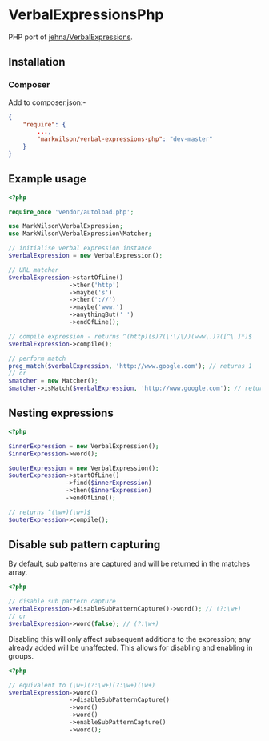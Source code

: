 # VerbalExpressionsPhp

PHP port of [jehna/VerbalExpressions][1].

## Installation

### Composer

Add to composer.json:-

```` json
{
    "require": {
        ...,
        "markwilson/verbal-expressions-php": "dev-master"
    }
}
````

## Example usage

```` php
<?php

require_once 'vendor/autoload.php';

use MarkWilson\VerbalExpression;
use MarkWilson\VerbalExpression\Matcher;

// initialise verbal expression instance
$verbalExpression = new VerbalExpression();

// URL matcher
$verbalExpression->startOfLine()
                 ->then('http')
                 ->maybe('s')
                 ->then('://')
                 ->maybe('www.')
                 ->anythingBut(' ')
                 ->endOfLine();

// compile expression - returns ^(http)(s)?(\:\/\/)(www\.)?([^\ ]*)$
$verbalExpression->compile();

// perform match
preg_match($verbalExpression, 'http://www.google.com'); // returns 1
// or
$matcher = new Matcher();
$matcher->isMatch($verbalExpression, 'http://www.google.com'); // returns true
````

## Nesting expressions

```` php
<?php

$innerExpression = new VerbalExpression();
$innerExpression->word();

$outerExpression = new VerbalExpression();
$outerExpression->startOfLine()
                ->find($innerExpression)
                ->then($innerExpression)
                ->endOfLine();

// returns ^(\w+)(\w+)$
$outerExpression->compile();
````

## Disable sub pattern capturing

By default, sub patterns are captured and will be returned in the matches array.

```` php
<?php

// disable sub pattern capture
$verbalExpression->disableSubPatternCapture()->word(); // (?:\w+)
// or
$verbalExpression->word(false); // (?:\w+)
````

Disabling this will only affect subsequent additions to the expression; any already added will be unaffected.
This allows for disabling and enabling in groups.

```` php
<?php

// equivalent to (\w+)(?:\w+)(?:\w+)(\w+)
$verbalExpression->word()
                 ->disableSubPatternCapture()
                 ->word()
                 ->word()
                 ->enableSubPatternCapture()
                 ->word();
````

  [1]: https://github.com/jehna/VerbalExpressions "jehna/VerbalExpressions"
